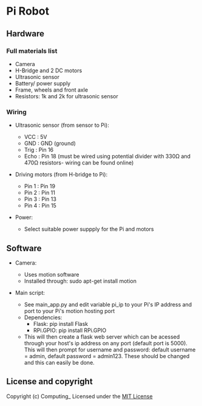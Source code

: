 # Pi Robot

## Hardware 

### Full materials list 

* Camera
* H-Bridge and 2 DC motors 
* Ultrasonic sensor 
* Battery/ power supply 
* Frame, wheels and front axle  
* Resistors: 1k and 2k for ultrasonic sensor

### Wiring
* Ultrasonic sensor (from sensor to Pi):
  * VCC : 5V 
  * GND : GND (ground) 
  * Trig : Pin 16 
  * Echo : Pin 18  (must be wired using potential divider with 330Ω and 470Ω resistors- wiring can be found online)

* Driving motors (from H-bridge to Pi):
  * Pin 1 : Pin 19
  * Pin 2 : Pin 11
  * Pin 3 : Pin 13
  * Pin 4 : Pin 15

* Power:
  * Select suitable power suppply for the Pi and motors
 
## Software

* Camera:
  * Uses motion software
  * Installed through: sudo apt-get install motion
 
* Main script:
  * See main_app.py and edit variable pi_ip to your Pi's IP address and port to your Pi's motion hosting port
  * Dependencies:
    * Flask: pip install Flask
    * RPi.GPIO: pip install RPi.GPIO
  * This will then create a flask web server which can be acessed through your host's ip address on any port (default port is 5000). This will then prompt for username and password: default username = admin, default password = admin123. These should be changed and this can easily be done.

## License and copyright

Copyright (c) Computing_
Licensed under the [MIT License](LICENSE)
